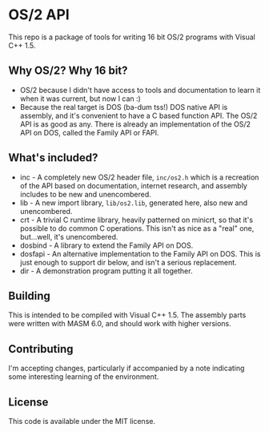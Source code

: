 # OS/2 API

This repo is a package of tools for writing 16 bit OS/2 programs with Visual C++ 1.5.

## Why OS/2? Why 16 bit?

- OS/2 because I didn't have access to tools and documentation to learn it when it was current, but now I can :)
- Because the real target is DOS (ba-dum tss!)  DOS native API is assembly, and it's convenient to have a C based function API.  The OS/2 API is as good as any.  There is already an implementation of the OS/2 API on DOS, called the Family API or FAPI.

## What's included?

- inc - A completely new OS/2 header file, `inc/os2.h` which is a recreation of the API based on documentation, internet research, and assembly includes to be new and unencombered.
- lib - A new import library, `lib/os2.lib`, generated here, also new and unencombered.
- crt - A trivial C runtime library, heavily patterned on minicrt, so that it's possible to do common C operations.  This isn't as nice as a "real" one, but...well, it's unencombered.
- dosbind - A library to extend the Family API on DOS.
- dosfapi - An alternative implementation to the Family API on DOS.  This is just enough to support dir below, and isn't a serious replacement.
- dir - A demonstration program putting it all together.

## Building

This is intended to be compiled with Visual C++ 1.5.   The assembly parts were written with MASM 6.0, and should work with higher versions.

## Contributing

I'm accepting changes, particularly if accompanied by a note indicating some interesting learning of the environment.

## License

This code is available under the MIT license.

